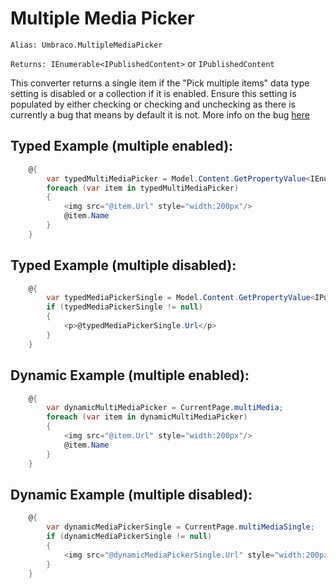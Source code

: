 # Multiple Media Picker #

`Alias: Umbraco.MultipleMediaPicker`

`Returns: IEnumerable<IPublishedContent>` or `IPublishedContent`

This converter returns a single item if the "Pick multiple items" data type setting is disabled or a collection if it is enabled.
Ensure this setting is populated by either checking or checking and unchecking as there is currently a bug that means by default it is not. More info on the bug [here](http://issues.umbraco.org/issue/U4-4626)

## Typed Example (multiple enabled): ##

```c#
    @{
        var typedMultiMediaPicker = Model.Content.GetPropertyValue<IEnumerable<IPublishedContent>>("multiMedia");
        foreach (var item in typedMultiMediaPicker)
        {
            <img src="@item.Url" style="width:200px"/>
            @item.Name
        }
    }
```

## Typed Example (multiple disabled): ##

```c#
    @{
        var typedMediaPickerSingle = Model.Content.GetPropertyValue<IPublishedContent>("multiMediaSingle");
        if (typedMediaPickerSingle != null)
        {
            <p>@typedMediaPickerSingle.Url</p>
        }
    }      
```

## Dynamic Example (multiple enabled): ##

```c#
    @{
        var dynamicMultiMediaPicker = CurrentPage.multiMedia;
        foreach (var item in dynamicMultiMediaPicker)
        {
            <img src="@item.Url" style="width:200px"/>
            @item.Name
        }
    }         
```


## Dynamic Example (multiple disabled): ##

```c#
    @{
        var dynamicMediaPickerSingle = CurrentPage.multiMediaSingle;
        if (dynamicMediaPickerSingle != null)
        {
            <img src="@dynamicMediaPickerSingle.Url" style="width:200px" />
        }
    }          
```